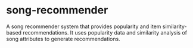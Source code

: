 # song-recommender
A song recommender system that provides popularity and item similarity-based recommendations. It uses popularity data and similarity analysis of song attributes to generate recommendations.

